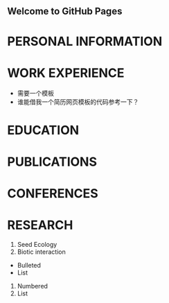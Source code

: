 ## Welcome to GitHub Pages

# PERSONAL INFORMATION

# WORK EXPERIENCE
- 需要一个模板
- 谁能借我一个简历网页模板的代码参考一下？

# EDUCATION
# PUBLICATIONS
# CONFERENCES

# RESEARCH
1. Seed Ecology
2. Biotic interaction

- Bulleted
- List

1. Numbered
2. List
